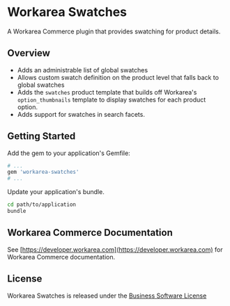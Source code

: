 Workarea Swatches
================================================================================

A Workarea Commerce plugin that provides swatching for product details.

Overview
--------------------------------------------------------------------------------

* Adds an administrable list of global swatches
* Allows custom swatch definition on the product level that falls back to global swatches
* Adds the `swatches` product template that builds off Workarea's `option_thumbnails` template to display swatches for each product option.
* Adds support for swatches in search facets.

Getting Started
--------------------------------------------------------------------------------

Add the gem to your application's Gemfile:

```ruby
# ...
gem 'workarea-swatches'
# ...
```

Update your application's bundle.

```bash
cd path/to/application
bundle
```

Workarea Commerce Documentation
--------------------------------------------------------------------------------

See [https://developer.workarea.com](https://developer.workarea.com) for Workarea Commerce documentation.

License
--------------------------------------------------------------------------------

Workarea Swatches is released under the [Business Software License](LICENSE)
